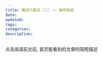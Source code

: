 ```yaml
---
title: 面试八股文（二）—— 操作系统
date:
updated:
tags:
categories:
description:
---
```


点击阅读前文前, 首页能看到的文章的简短描述
    
<!-- more -->
